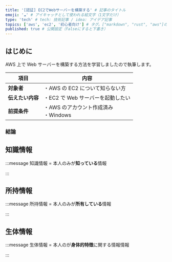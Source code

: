 ```yaml
---
title: '[認証] EC2でWebサーバーを構築する' # 記事のタイトル
emoji: '☁️' # アイキャッチとして使われる絵文字（1文字だけ）
type: 'tech' # tech: 技術記事 / idea: アイデア記事
topics: ['aws', 'ec2', '初心者向け'] # タグ。["markdown", "rust", "aws"]のように指定する
published: true # 公開設定（falseにすると下書き）
---
```


## はじめに

AWS 上で Web サーバーを構築する方法を学習しましたので執筆します。

| 項目             | 内容                                    |
| ---------------- | --------------------------------------- |
| **対象者**       | ・AWS の EC2 について知らない方         |
| **伝えたい内容** | ・EC2 で Web サーバーを起動したい       |
| **前提条件**     | ・AWS のアカウント作成済み<br>・Windows |

### 結論

## 知識情報

:::message
知識情報 = 本人のみが**知っている**情報

:::

## 所持情報

:::message
所持情報 = 本人のみが**所有している**情報

:::

## 生体情報

:::message
生体情報 = 本人のが**身体的特徴**に関する情報情報

:::
